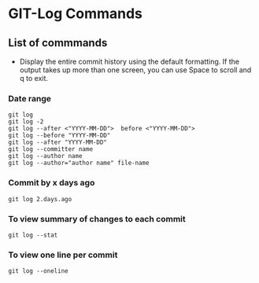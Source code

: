 # GIT-Log Commands
## List of commmands 
- Display the entire commit history using the default formatting. If the output takes up more than one  screen, you can use Space to scroll and q to exit.

### Date range
```
git log
git log -2
git log --after <"YYYY-MM-DD">  before <"YYYY-MM-DD">
git log --before "YYYY-MM-DD"
git log --after "YYYY-MM-DD"
git log --committer name
git log --author name
git log --author="author name" file-name
```

### Commit by x days ago
```
git log 2.days.ago
```

### To view summary of changes to each commit
```
git log --stat
```

### To view one line per commit
```
git log --oneline
```